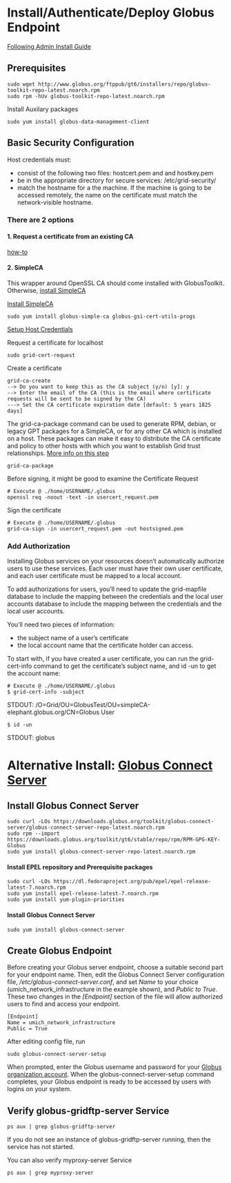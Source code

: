 # Install/Authenticate/Deploy Globus Endpoint
[Following Admin Install Guide](toolkit.globus.org/toolkit/docs/latest-stable/admin/install/)

## Prerequisites
```
sudo wget http://www.globus.org/ftppub/gt6/installers/repo/globus-toolkit-repo-latest.noarch.rpm
sudo rpm -hUv globus-toolkit-repo-latest.noarch.rpm
```

Install Auxilary packages
```
sudo yum install globus-data-management-client
```

## Basic Security Configuration
Host credentials must:

- consist of the following two files: hostcert.pem and and hostkey.pem
- be in the appropriate directory for secure services: /etc/grid-security/
- match the hostname for a the machine. If the machine is going to be accessed remotely, the name on the certificate must match the network-visible hostname.

### There are 2 options
#### 1. Request a certificate from an existing CA
[how-to](http://toolkit.globus.org/toolkit/docs/latest-stable/gsic/admin/index.html#gsic-configuring)

#### 2. SimpleCA
This wrapper around OpenSSL CA should come installed with GlobusToolkit. Otherwise, [install SimpleCA](http://toolkit.globus.org/toolkit/docs/latest-stable/admin/install/appendix.html#gtadmin-simpleca)

[Install SimpleCA](http://toolkit.globus.org/toolkit/docs/latest-stable/admin/install/appendix.html#simpleca-admin-installing)
```
sudo yum install globus-simple-ca globus-gsi-cert-utils-progs
```
[Setup Host Credentials](http://grid.ncsa.illinois.edu/myproxy/fromscratch.html#simpleca_setup)

Request a certificate for localhost
```
sudo grid-cert-request 
```

Create a certificate
```
grid-ca-create
--> Do you want to keep this as the CA subject (y/n) [y]: y
--> Enter the email of the CA (this is the email where certificate
requests will be sent to be signed by the CA)
---> Set the CA certificate expiration date [default: 5 years 1825 days]
```

The grid-ca-package command can be used to generate RPM, debian, or legacy GPT packages for a SimpleCA, or for any other CA which is installed on a host. These packages can make it easy to distribute the CA certificate and policy to other hosts with which you want to establish Grid trust relationships.
[More info on this step](http://toolkit.globus.org/toolkit/docs/latest-stable/simpleca/admin/index.html#grid-ca-package)
```
grid-ca-package
```

Before signing, it might be good to examine the Certificate Request
```
# Execute @ ./home/USERNAME/.globus
openssl req -noout -text -in usercert_request.pem 

```

Sign the certificate
```
# Execute @ ./home/USERNAME/.globus
grid-ca-sign -in usercert_request.pem -out hostsigned.pem
```

### Add Authorization
Installing Globus services on your resources doesn’t automatically authorize users to use these services. Each user must have their own user certificate, and each user certificate must be mapped to a local account.

To add authorizations for users, you’ll need to update the grid-mapfile database to include the mapping between the credentials and the local user accounts database to include the mapping between the credentials and the local user accounts.

You’ll need two pieces of information:
- the subject name of a user’s certificate
- the local account name that the certificate holder can access.

To start with, if you have created a user certificate, you can run the grid-cert-info command to get the certificate’s subject name, and id -un to get the account name:
```
# Execute @ ./home/USERNAME/.globus
$ grid-cert-info -subject
```
STDOUT:
/O=Grid/OU=GlobusTest/OU=simpleCA-elephant.globus.org/CN=Globus User

```
$ id -un
```
STDOUT:
globus



# Alternative Install: [Globus Connect Server](https://docs.globus.org/globus-connect-server-installation-guide/)
## Install Globus Connect Server
```
sudo curl -LOs https://downloads.globus.org/toolkit/globus-connect-server/globus-connect-server-repo-latest.noarch.rpm
sudo rpm --import https://downloads.globus.org/toolkit/gt6/stable/repo/rpm/RPM-GPG-KEY-Globus
sudo yum install globus-connect-server-repo-latest.noarch.rpm
```

#### Install EPEL repository and Prerequisite packages
```
sudo curl -LOs https://dl.fedoraproject.org/pub/epel/epel-release-latest-7.noarch.rpm
sudo yum install epel-release-latest-7.noarch.rpm
sudo yum install yum-plugin-priorities
```

#### Install Globus Connect Server
```
sudo yum install globus-connect-server
```

## Create Globus Endpoint
Before creating your Globus server endpoint, choose a suitable second part for your endpoint name. Then, edit the Globus Connect Server configuration file, */etc/globus-connect-server.conf*, and set *Name* to your choice (umich_network_infrastructure in the example shown), and *Public to True*. These two changes in the *[Endpoint]* section of the file will allow authorized users to find and access your endpoint.
```
[Endpoint]
Name = umich_network_infrastructure
Public = True
```
After editing config file, run
```
sudo globus-connect-server-setup
```
When prompted, enter the Globus username and password for your [Globus organization account](https://docs.globus.org/globus-connect-server-installation-guide/#organization-account-anchor). When the globus-connect-server-setup command completes, your Globus endpoint is ready to be accessed by users with logins on your system.

## Verify globus-gridftp-server Service
```
ps aux | grep globus-gridftp-server
```
If you do not see an instance of globus-gridftp-server running, then the service has not started. 

You can also verify myproxy-server Service
```
ps aux | grep myproxy-server
```
